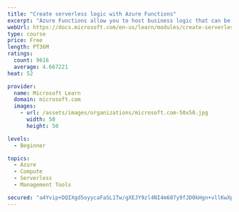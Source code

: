 ```yaml
---
title: "Create serverless logic with Azure Functions"
excerpt: "Azure Functions allow you to host business logic that can be executed without managing or provisioning server infrastructure"
webUrl: https://docs.microsoft.com/en-us/learn/modules/create-serverless-logic-with-azure-functions/
type: course
price: Free
length: PT36M
ratings:
  count: 9616
  average: 4.667221
heat: 52

provider:
  name: Microsoft Learn
  domain: microsoft.com
  images:
    - url: /assets/images/organizations/microsoft.com-50x50.jpg
      width: 50
      height: 50

levels:
  - Beginner

topics:
  - Azure
  - Compute
  - Serverless
  - Management Tools

secured: "a4Yvip+DQIXgd5oyycaFaSL1Tw/gXEJY9zl4NI4m687y9fJD0kHgn+vllKwXp3ajd/oFkA7ZqHN0g7CHyAse/qZWeBXkh0gfNXlXgvUjJReEJSDS4Xo52DG4EEvsnptlfd3sEZJav6vBXhJjlg0zoJw73cp3QquXSs9bwpT0yTR3lt3Q7gxc/tOoeII1x4ybw7OZ8D6rlELiEeceh2DhO8k0oIftuQpyHdaL3HviFWf5XKAIRqLNPcOl8SPVCJy71i3qX6NlY5HICwESxUr2IiPM3Qsb7pip4xY2Pok1ZuYYqAmSnJDNbELkCU9Q7GxNZY59N8GcCnPepJ+aWbqg6OaEWgNN5MldJc7pbDxc2ssc4qSHC8KNn8ozd6I08RzdL9EUMO4W24kg/KO9L6MevFXb++jkN1w+6lCIZi1v5o4=;qi4wF4ezIkCHev9VzFHh6Q=="
---
```


